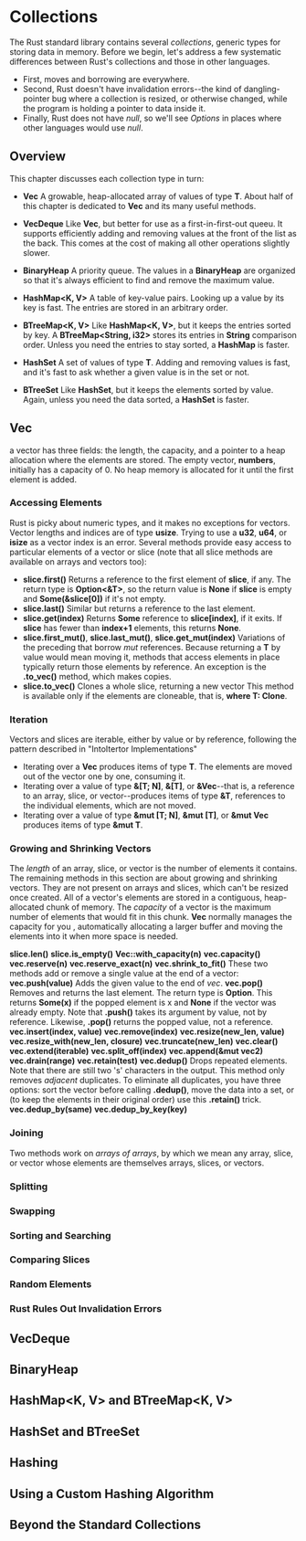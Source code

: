# Collections

The Rust standard library contains several *collections*, generic types for storing data in memory. Before we begin, let's address a few systematic differences between Rust's collections and those in other languages.

- First, moves and borrowing are everywhere. 
- Second, Rust doesn't have invalidation errors--the kind of dangling-pointer bug where a collection is resized, or otherwise changed, while the program is holding a pointer to data inside it.
- Finally, Rust does not have *null*, so we'll see *Options* in places where other languages would use *null*.

## Overview

This chapter discusses each collection type in turn:

* **Vec<T>**
    A growable, heap-allocated array of values of type **T**. About half of this chapter is dedicated to **Vec** and its many useful methods.

* **VecDeque<T>**
    Like **Vec<T>**, but better for use as a first-in-first-out queeu. It 
    supports efficiently adding and removing values at the front of the
    list as the back. This comes at the cost of making all other operations
    slightly slower.

* **BinaryHeap<T>**
    A priority queue. The values in a **BinaryHeap** are organized so that 
    it's always efficient to find and remove the maximum value.

* **HashMap<K, V>**
    A table of key-value pairs. Looking up a value by its key is fast. The
    entries are stored in an arbitrary order.

* **BTreeMap<K, V>**
    Like **HashMap<K, V>**, but it keeps the entries sorted by key. A 
    **BTreeMap<String, i32>** stores its entries in **String** comparison
    order. Unless you need the entries to stay sorted, a **HashMap** is
    faster.

* **HashSet<T>**
    A set of values of type **T**. Adding and removing values is fast, and
    it's fast to ask whether a given value is in the set or not.

* **BTreeSet<T>**
    Like **HashSet<T>**, but it keeps the elements sorted by value. Again,
    unless you need the data sorted, a **HashSet** is faster.


## Vec<T>

a vector has three fields: the length, the capacity, and a pointer to a heap allocation where the elements are stored. The empty vector, **numbers**, initially has a capacity of 0. No heap memory is allocated for it until the first element is added.


### Accessing Elements

Rust is picky about numeric types, and it makes no exceptions for vectors. Vector lengths and indices are of type **usize**. Trying to use a **u32**, **u64**, or **isize** as a vector index is an error.
Several methods provide easy access to particular elements of a vector or slice (note that all slice methods are available on arrays and vectors too):

* **slice.first()**
    Returns a reference to the first element of **slice**, if any.
    The return type is **Option<&T>**, so the return value is **None**
    if **slice** is empty and **Some(&slice[0])** if it's not empty.
* **slice.last()**
    Similar but returns a reference to the last element.
* **slice.get(index)**
    Returns **Some** reference to **slice[index]**, if it exits. If 
    **slice** has fewer than **index+1** elements, this returns **None**.
* **slice.first_mut()**, **slice.last_mut()**, **slice.get_mut(index)**
    Variations of the preceding that borrow *mut* references.
    Because returning a **T** by value would mean moving it, methods that
    access elements in place typically return those elements by reference.
    An exception is the **.to_vec()** method, which makes copies.
* **slice.to_vec()**
    Clones a whole slice, returning a new vector
    This method is available only if the elements are cloneable, that is,
    **where T: Clone**.


### Iteration

Vectors and slices are iterable, either by value or by reference, following the pattern described in "IntoItertor Implementations"

- Iterating over a **Vec<T>** produces items of type **T**. The elements are moved out of the vector one by one, consuming it.
- Iterating over a value of type **&[T; N]**, **&[T]**, or **&Vec<T>**--that is, a reference to an array, slice, or vector--produces items of type **&T**, references to the individual elements, which are not moved.
- Iterating over a value of type **&mut [T; N]**, **&mut [T]**, or **&mut Vec<T>** produces items of type **&mut T**.

### Growing and Shrinking Vectors

The *length* of an array, slice, or vector is the number of elements it contains.
The remaining methods in this section are about growing and shrinking vectors. They are not present on arrays and slices, which can't be resized once created.
All of a vector's elements are stored in a contiguous, heap-allocated chunk of memory. The *capacity* of a vector is the maximum number of elements that would fit in this chunk. **Vec** normally manages the capacity for you , automatically allocating a larger buffer and moving the elements into it when more space is needed.

**slice.len()**
**slice.is_empty()**
**Vec::with_capacity(n)**
**vec.capacity()**
**vec.reserve(n)**
**vec.reserve_exact(n)**
**vec.shrink_to_fit()**
These two methods add or remove a single value at the end of a vector:
**vec.push(value)**
    Adds the given value to the end of *vec*.
**vec.pop()**
    Removes and returns the last element. The return type is 
    **Option<T>**. This returns **Some(x)** if the popped element is x and
    **None** if the vector was already empty.
Note that **.push()** takes its argument by value, not by reference. Likewise, **.pop()** returns the popped value, not a reference.
**vec.insert(index, value)**
**vec.remove(index)**
**vec.resize(new_len, value)**
**vec.resize_with(new_len, closure)**
**vec.truncate(new_len)**
**vec.clear()**
**vec.extend(iterable)**
**vec.split_off(index)**
**vec.append(&mut vec2)**
**vec.drain(range)**
**vec.retain(test)**
**vec.dedup()**
    Drops repeated elements.
    Note that there are still two 's' characters in the output. This 
    method only removes *adjacent* duplicates. To eliminate all duplicates,
    you have three options: sort the vector before calling **.dedup()**, 
    move the data into a set, or (to keep the elements in their original 
    order) use this **.retain()** trick.
**vec.dedup_by(same)**
**vec.dedup_by_key(key)**


### Joining

Two methods work on *arrays of arrays*, by which we mean any array, slice, or vector whose elements are themselves arrays, slices, or vectors.


### Splitting

### Swapping

### Sorting and Searching

### Comparing Slices

### Random Elements

### Rust Rules Out Invalidation Errors


## VecDeque<T>

## BinaryHeap<T>

## HashMap<K, V> and BTreeMap<K, V>

## HashSet<T> and BTreeSet<T>

## Hashing

## Using a Custom Hashing Algorithm

## Beyond the Standard Collections


